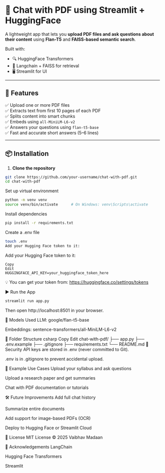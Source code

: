 # 📄 Chat with PDF using Streamlit + HuggingFace

A lightweight app that lets you **upload PDF files and ask questions about their content** using **Flan-T5** and **FAISS-based semantic search**.

Built with:
- 🔍 HuggingFace Transformers
- 🧠 Langchain + FAISS for retrieval
- 🖥️ Streamlit for UI

---

## 🚀 Features

✅ Upload one or more PDF files  
✅ Extracts text from first 10 pages of each PDF  
✅ Splits content into smart chunks  
✅ Embeds using `all-MiniLM-L6-v2`  
✅ Answers your questions using `flan-t5-base`  
✅ Fast and accurate short answers (5–6 lines)

---

## 📦 Installation

1. **Clone the repository**
```bash
git clone https://github.com/your-username/chat-with-pdf.git
cd chat-with-pdf

```
Set up virtual environment
```bash
python -m venv venv
source venv/bin/activate      # On Windows: venv\Scripts\activate

```
Install dependencies
```bash
pip install -r requirements.txt

```
Create a .env file
```bash
touch .env
Add your Hugging Face token to it:
```
Add your Hugging Face token to it:
```env
Copy
Edit
HUGGINGFACE_API_KEY=your_huggingface_token_here
```
💡 You can get your token from: https://huggingface.co/settings/tokens

▶️ Run the App
```bash
streamlit run app.py
```
Then open http://localhost:8501 in your browser.

🧠 Models Used
LLM: google/flan-t5-base

Embeddings: sentence-transformers/all-MiniLM-L6-v2

📂 Folder Structure
csharp
Copy
Edit
chat-with-pdf/
├── app.py
├── .env.example
├── .gitignore
├── requirements.txt
└── README.md
🔐 Security
API keys are stored in .env (never committed to Git).

.env is in .gitignore to prevent accidental upload.

🧪 Example Use Cases
Upload your syllabus and ask questions

Upload a research paper and get summaries

Chat with PDF documentation or tutorials

🛠️ Future Improvements
Add full chat history

Summarize entire documents

Add support for image-based PDFs (OCR)

Deploy to Hugging Face or Streamlit Cloud

📄 License
MIT License © 2025 Vaibhav Madaan

🙌 Acknowledgements
LangChain

Hugging Face Transformers

Streamlit
